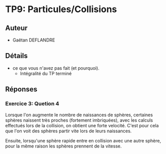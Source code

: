 TP9: Particules/Collisions
==========================


## Auteur

 - Gaëtan DEFLANDRE


## Détails

- ce que vous n'avez pas fait (et pourquoi).
  - Intégralité du TP terminé
  

## Réponses

### Exercice 3: Quetion 4

Lorsque l'on augmente le nombre de naissances de sphères, certaines
sphères naissent très proches (fortement imbriquées), avec les calculs
effectués lors de la collision, on obtient une forte velocité. C'est
pour cela que l'on voit des sphères partir vite lors de leurs
naissances.

Ensuite, lorsqu'une sphère rapide entre en collision avec une autre
sphère, pour la même raison les sphères prennent de la vitesse. 
